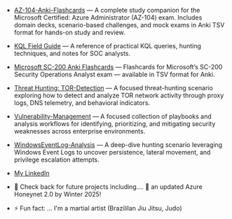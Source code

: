 - [AZ-104-Anki-Flashcards](https://github.com/juansasoc/AZ-104-Anki-Flashcards)  — A complete study companion for the Microsoft Certified: Azure Administrator (AZ-104) exam. Includes domain decks, scenario-based challenges, and mock exams in Anki TSV format for hands-on study and review.





- [KQL Field Guide](https://github.com/juansasoc/KQL-Field-Guide) — A reference of practical KQL queries, hunting techniques, and notes for SOC analysts.

- [Microsoft SC-200 Anki Flashcards](https://github.com/juansasoc/Microsoft-SC-200-Anki-Flashcards) — Flashcards for Microsoft’s SC-200 Security Operations Analyst exam — available in TSV format for Anki.

- [Threat Hunting: TOR-Detection](https://github.com/juansasoc/TOR-Detection) — A focused threat-hunting scenario exploring how to detect and analyze TOR network activity through proxy logs, DNS telemetry, and behavioral indicators.


- [Vulnerability-Management](https://github.com/juansasoc/Vulnerability-Management) — A focused collection of playbooks and analysis workflows for identifying, prioritizing, and mitigating security weaknesses across enterprise environments.


- [WindowsEventLog-Analysis](https://github.com/juansasoc/WindowsEventLog-Analysis) — A deep-dive hunting scenario leveraging Windows Event Logs to uncover persistence, lateral movement, and privilege escalation attempts.


- [My LinkedIn](https://www.linkedin.com/in/juan-rivera-2b434b7b/)





- 🔭 Check back for future projects including....  :eyes: an updated Azure Honeynet 2.0 by Winter 2025!

- ⚡ Fun fact: ... I'm a martial artist (Brazililan Jiu Jitsu, Judo)
   
